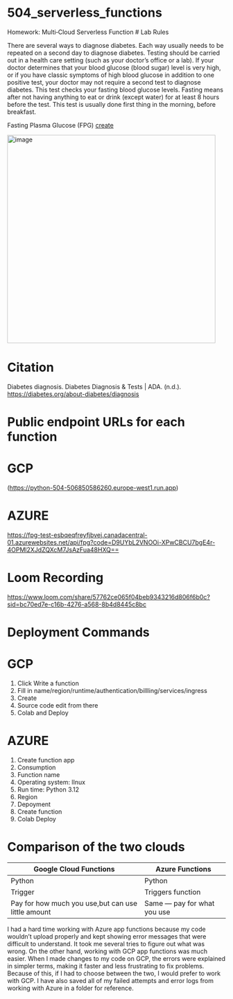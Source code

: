# 504_serverless_functions
Homework: Multi‑Cloud Serverless Function # Lab Rules 

There are several ways to diagnose diabetes. Each way usually needs to be repeated on a second day to diagnose diabetes.
Testing should be carried out in a health care setting (such as your doctor’s office or a lab). If your doctor determines that your blood glucose (blood sugar) level is very high, or if you have classic symptoms of high blood glucose in addition to one positive test, your doctor may not require a second test to diagnose diabetes. This test checks your fasting blood glucose levels. Fasting means after not having anything to eat or drink (except water) for at least 8 hours before the test. This test is usually done first thing in the morning, before breakfast.

Fasting Plasma Glucose (FPG) 
[create](Images/FPG.jpg)

<img width="480" height="480" alt="image" src="https://github.com/user-attachments/assets/c8f34bc4-99e8-41d8-aef1-3024402e64e1" />

# Citation
Diabetes diagnosis. Diabetes Diagnosis & Tests | ADA. (n.d.). https://diabetes.org/about-diabetes/diagnosis 

# Public endpoint URLs for each function

# GCP
(https://python-504-506850586260.europe-west1.run.app)

# AZURE
https://fpg-test-esbqeqfreyfjbvej.canadacentral-01.azurewebsites.net/api/fpg?code=D9UYbL2VNOOi-XPwCBCU7bgE4r-4OPMl2XJdZQXcM7JsAzFua48HXQ==

# Loom Recording

https://www.loom.com/share/57762ce065f04beb9343216d806f6b0c?sid=bc70ed7e-c16b-4276-a568-8b4d8445c8bc

# Deployment Commands

# GCP
1. Click Write a function
2. Fill in name/region/runtime/authentication/billling/services/ingress
3. Create
4. Source code edit from there
5. Colab and Deploy

# AZURE 
1. Create function app
2. Consumption
3. Function name
4. Operating system: lInux
5. Run time: Python 3.12
6. Region
7. Depoyment
8. Create function
9. Colab Deploy

# Comparison of the two clouds
 Google Cloud Functions                                            | Azure Functions                                    |
 ----------------------------------------------------------------- | -------------------------------------------------- |
 Python                                                            | Python                                          
 Trigger                                                           | Triggers function        
 Pay for how much you use,but can use little amount                | Same — pay for what you use                        |
 
I had a hard time working with Azure app functions because my code wouldn’t upload properly and kept showing error messages that were difficult to understand. It took me several tries to figure out what was wrong. On the other hand, working with GCP app functions was much easier. When I made changes to my code on GCP, the errors were explained in simpler terms, making it faster and less frustrating to fix problems. Because of this, if I had to choose between the two, I would prefer to work with GCP. I have also saved all of my failed attempts and error logs from working with Azure in a folder for reference.
 
